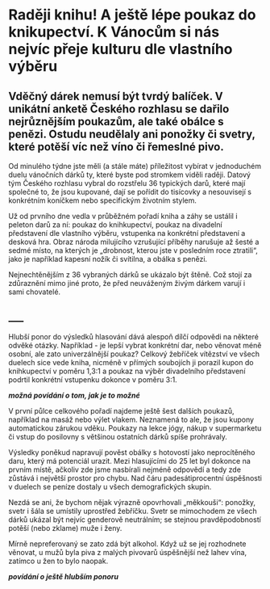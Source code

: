 # Raději knihu! A ještě lépe poukaz do knikupectví. K Vánocům si nás nejvíc přeje kulturu dle vlastního výběru

## Vděčný dárek nemusí být tvrdý balíček. V unikátní anketě Českého rozhlasu se dařilo nejrůznějším poukazům, ale také obálce s penězi. Ostudu neudělaly ani ponožky či svetry, které potěší víc než víno či řemeslné pivo.

Od minulého týdne jste měli (a stále máte) příležitost vybírat v jednoduchém duelu vánočních dárků ty, které byste pod stromkem viděli raději. Datový tým Českého rozhlasu vybral do rozstřelu 36 typických darů, které mají společné to, že jsou kupované, dají se pořídit do tisícovky a nesouvisejí s konkrétním koníčkem nebo specifickým životním stylem.

Už od prvního dne vedla v průběžném pořadí kniha a záhy se ustálil i peleton darů za ní: poukaz do knihkupectví, poukaz na divadelní představení dle vlastního výběru, vstupenka na konkrétní představení a desková hra. Obraz národa milujícího vzrušující příběhy narušuje až šesté a sedmé místo, na kterých je „drobnost, kterou jste v posledním roce ztratili“, jako je například kapesní nožík či svítilna, a obálka s penězi.

Nejnechtěnějším z 36 vybraných dárků se ukázalo být štěně. Což stojí za zdůraznění mimo jiné proto, že před neuváženým živým dárkem varují i sami chovatelé.

## ___

Hlubší ponor do výsledků hlasování dává alespoň dílčí odpovědi na některé odvěké otázky. Například - je lepší vybrat konkrétní dar, nebo věnovat méně osobní, ale zato univerzálnější poukaz? Celkový žebříček vítězství ve všech duelech sice vede kniha, nicméně v přímých soubojích ji porazil kupon do knihkupectví v poměru 1,3:1 a poukaz na výběr divadelního představení podrtil konkrétní vstupenku dokonce v poměru 3:1.

___možná povídání o tom, jak je to možné___

V první půlce celkového pořadí najdeme ještě šest dalších poukazů, například na masáž nebo výlet vlakem. Neznamená to ale, že jsou kupony automatickou zárukou vděku. Poukazy na lekce jógy, nákup v supermarketu či vstup do posilovny s většinou ostatních dárků spíše prohrávaly.

Výsledky poněkud napravují pověst obálky s hotovostí jako neprocítěného daru, který má potenciál urazit. Mezi hlasujícími do 25 let byl dokonce na prvním místě, ačkoliv zde jsme nasbírali nejméně odpovědí a tedy zde zůstává i největší prostor pro chybu. Nad čáru padesátiprocentní úspěšnosti v duelech se peníze dostaly u všech demografických skupin.

Nezdá se ani, že bychom nějak výrazně opovrhovali „měkkouši“: ponožky, svetr i šála se umístily uprostřed žebříčku. Svetr se mimochodem ze všech dárků ukázal být nejvíc genderově neutrálním; se stejnou pravděpodobností potěší (nebo zklame) muže i ženy.

Mírně nepreferovaný se zato zdá být alkohol. Když už se jej rozhodnete věnovat, u mužů byla piva z malých pivovarů úspěšnější než lahev vína, zatímco u žen to bylo naopak.

___povídání o ještě hlubším ponoru___
